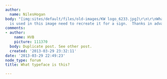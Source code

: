 ```yaml
---
author:
  name: NilesHogan
body: "[img:sites/default/files/old-images/KW logo_6233.jpg]\r\n\r\nWhat typeface
  is used in this image need to recreate it for a sign.  Thanks in advance."
comments:
- author:
    name: HVB
    picture: 111370
  body: Duplicate post. See other post.
  created: '2013-03-29 23:32:11'
date: '2013-03-29 22:49:23'
node_type: forum
title: What typeface is this?

---
```

